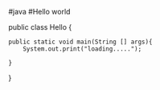 #java
#Hello world


public class Hello {

    public static void main(String [] args){
        System.out.print("loading.....");

    }
}

